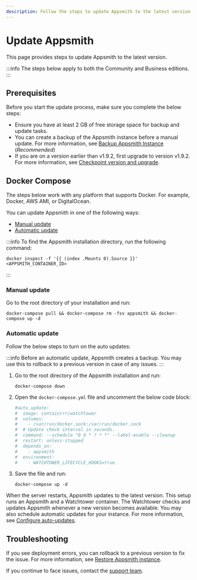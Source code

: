 ```yaml
---
description: Follow the steps to update Appsmith to the latest version.
---
```


# Update Appsmith
This page provides steps to update Appsmith to the latest version.

:::info
The steps below apply to both the Community and Business editions.
:::

## Prerequisites
Before you start the update process, make sure you complete the below steps:

* Ensure you have at least 2 GB of free storage space for backup and update tasks.
* You can create a backup of the Appsmith instance before a manual update. For more information, see [Backup Appsmith Instance](/getting-started/setup/instance-management/appsmithctl#backup-appsmith-instance) (_Recommended_)
* If you are on a version earlier than v1.9.2, first upgrade to version v1.9.2.  For more information, see [Checkpoint version and upgrade](/getting-started/setup/instance-management#checkpoint-version-and-upgrades).

## Docker Compose
The steps below work with any platform that supports Docker. For example, Docker, AWS AMI, or DigitalOcean.

You can update Appsmith in one of the following ways:

* [Manual update](#manual-update)
* [Automatic update](#automatic-update)

:::info
To find the Appsmith installation directory, run the following command:

```
docker inspect -f '{{ (index .Mounts 0).Source }}' <APPSMITH_CONTAINER_ID>
```
:::

### Manual update
Go to the root directory of your installation and run:

```
docker-compose pull && docker-compose rm -fsv appsmith && docker-compose up -d
```

### Automatic update

Follow the below steps to turn on the auto updates:

:::info
Before an automatic update, Appsmith creates a backup. You may use this to rollback to a previous version in case of any issues.
:::

1. Go to the root directory of the Appsmith installation and run:

   ```
   docker-compose down
   ```

2. Open the `docker-compose.yml` file and uncomment the below code block:
   
   ```yaml
   #auto_update:
   #  image: containrrr/watchtower
   #  volumes:
   #    - /var/run/docker.sock:/var/run/docker.sock
   #  # Update check interval in seconds.
   #  command: --schedule "0 0 * ? * *" --label-enable --cleanup
   #  restart: unless-stopped
   #  depends_on:
   #    - appsmith
   #  environment:
   #    - WATCHTOWER_LIFECYCLE_HOOKS=true
   ```

3. Save the file and run:

   ```
   docker-compose up -d
   ```

When the server restarts, Appsmith updates to the latest version. This setup runs an Appsmith and a Watchtower container. The Watchtower checks and updates Appsmith whenever a new version becomes available. You may also schedule automatic updates for your instance. For more information, see [Configure auto-updates](/getting-started/setup/instance-management/maintenance-window#adding-a-configurable-maintenance-window-for-appsmiths-auto-updates).

## Troubleshooting

If you see deployment errors, you can rollback to a previous version to fix the issue. For more information, see [Restore Appsmith instance](/getting-started/setup/instance-management/appsmithctl#restore-appsmith-instance). 

If you continue to face issues, contact the [support team](mailto:support@appsmith.com).
